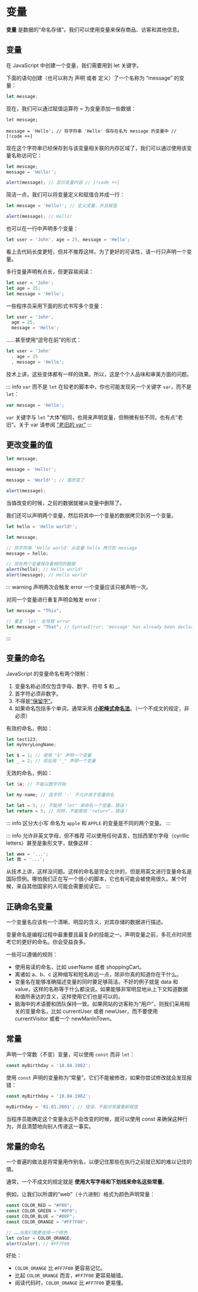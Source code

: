 # 变量

**变量** 是数据的“命名存储”。我们可以使用变量来保存商品、访客和其他信息。

## 变量

在 JavaScript 中创建一个变量，我们需要用到 let 关键字。

下面的语句创建（也可以称为 声明 或者 定义）了一个名称为 “message” 的变量：

```js
let message;
```

现在，我们可以通过赋值运算符 = 为变量添加一些数据：

```js{3}
let message;

message = 'Hello'; // 将字符串 'Hello' 保存在名为 message 的变量中 // [!code ++]
```

现在这个字符串已经保存到与该变量相关联的内存区域了，我们可以通过使用该变量名称访问它：

```js
let message;
message = 'Hello!';

alert(message); // 显示变量内容 // [!code ++]
```

简洁一点，我们可以将变量定义和赋值合并成一行：

```js
let message = 'Hello!'; // 定义变量，并且赋值

alert(message); // Hello!
```

也可以在一行中声明多个变量：

```js
let user = 'John', age = 25, message = 'Hello';
```

看上去代码长度更短，但并不推荐这样。为了更好的可读性，请一行只声明一个变量。

多行变量声明有点长，但更容易阅读：

```js
let user = 'John';
let age = 25;
let message = 'Hello';
```

一些程序员采用下面的形式书写多个变量：

```js
let user = 'John',
  age = 25,
  message = 'Hello';
```

……甚至使用“逗号在前”的形式：

```js
let user = 'John'
  , age = 25
  , message = 'Hello';
```

技术上讲，这些变体都有一样的效果。所以，这是个个人品味和审美方面的问题。

::: info `var` 而不是 `let`
在较老的脚本中，你也可能发现另一个关键字 `var`，而不是 `let`：

```js
var message = 'Hello';
```

`var` 关键字与 `let` “大体”相同，也用来声明变量，但稍微有些不同，也有点“老旧”。关于 var 请参阅 [“老旧的 var”](../function/var)
:::

## 更改变量的值

```js
let message;

message = 'Hello!';

message = 'World!'; // 值改变了

alert(message);
```

当值改变的时候，之前的数据就被从变量中删除了。

我们还可以声明两个变量，然后将其中一个变量的数据拷贝到另一个变量。

```js
let hello = 'Hello world!';

let message;

// 将字符串 'Hello world' 从变量 hello 拷贝到 message
message = hello;

// 现在两个变量保存着相同的数据
alert(hello); // Hello world!
alert(message); // Hello world!
```

::: warning 声明两次会触发 error
一个变量应该只被声明一次。

对同一个变量进行重复声明会触发 error：

```js
let message = "This";

// 重复 'let' 会导致 error
let message = "That"; // SyntaxError: 'message' has already been declared
```
:::

## 变量的命名

JavaScript 的变量命名有两个限制：

1. 变量名称必须仅包含字母、数字、符号 $ 和 _。
2. 首字符必须非数字。
3. 不得是[“保留字”](https://developer.mozilla.org/zh-CN/docs/Web/JavaScript/Reference/Lexical_grammar#%E5%85%B3%E9%94%AE%E5%AD%97)。
4. 如果命名包括多个单词，通常采用 [**小驼峰式命名法**](https://zh.wikipedia.org/wiki/%E9%A7%9D%E5%B3%B0%E5%BC%8F%E5%A4%A7%E5%B0%8F%E5%AF%AB)。（一个不成文的规定，非必须）

有效的命名，例如：

```js
let test123;
let myVeryLongName;

let $ = 1; // 使用 "$" 声明一个变量
let _ = 2; // 现在用 "_" 声明一个变量
```

无效的命名，例如：

```js
let 1a; // 不能以数字开始

let my-name; // 连字符 '-' 不允许用于变量命名

let let = 5; // 不能用 "let" 来命名一个变量，错误！
let return = 5; // 同样，不能使用 "return"，错误！
```

::: info 区分大小写
命名为 `apple` 和 `APPLE` 的变量是不同的两个变量。
:::

::: info 允许非英文字母，但不推荐
可以使用任何语言，包括西里尔字母（cyrillic letters）甚至是象形文字，就像这样：

```js
let имя = '...';
let 我 = '...';
```

从技术上讲，这样没问题。这样的命名是完全允许的，但是用英文进行变量命名是国际惯例。哪怕我们正在写一个很小的脚本，它也有可能会被使用很久。某个时候，来自其他国家的人可能会需要阅读它。
:::

## 正确命名变量

一个变量名应该有一个清晰、明显的含义，对其存储的数据进行描述。

变量命名是编程过程中最重要且最复杂的技能之一。声明变量之前，多花点时间思考它的更好的命名。你会受益良多。

一些可以遵循的规则：

- 使用易读的命名，比如 userName 或者 shoppingCart。
- 离诸如 a、b、c 这种缩写和短名称远一点，除非你真的知道你在干什么。
- 变量名在能够准确描述变量的同时要足够简洁。不好的例子就是 data 和 value，这样的名称等于什么都没说。如果能够非常明显地从上下文知道数据和值所表达的含义，这样使用它们也是可以的。
- 脑海中的术语要和团队保持一致。如果网站的访客称为“用户”，则我们采用相关的变量命名，比如 currentUser 或者 newUser，而不要使用 currentVisitor 或者一个 newManInTown。

## 常量

声明一个常数（不变）变量，可以使用 `const` 而非 `let`：

```js
const myBirthday = '18.04.1982';
```

使用 `const` 声明的变量称为“常量”。它们不能被修改，如果你尝试修改就会发现报错：

```js
const myBirthday = '18.04.1982';

myBirthday = '01.01.2001'; // 错误，不能对常量重新赋值
```

当程序员能确定这个变量永远不会改变的时候，就可以使用 const 来确保这种行为，并且清楚地向别人传递这一事实。

## 常量的命名

一个普遍的做法是将常量用作别名，以便记住那些在执行之前就已知的难以记住的值。

通常，一个不成文的规定就是 **使用大写字母和下划线来命名这些常量**。

例如，让我们以所谓的“web”（十六进制）格式为颜色声明常量：

```js
const COLOR_RED = "#F00";
const COLOR_GREEN = "#0F0";
const COLOR_BLUE = "#00F";
const COLOR_ORANGE = "#FF7F00";

// ……当我们需要选择一个颜色
let color = COLOR_ORANGE;
alert(color); // #FF7F00
```

好处：

- `COLOR_ORANGE` 比 `#FF7F00` 更容易记忆。
- 比起 `COLOR_ORANGE` 而言，`#FF7F00` 更容易输错。
- 阅读代码时，`COLOR_ORANGE` 比 `#FF7F00` 更易懂。
